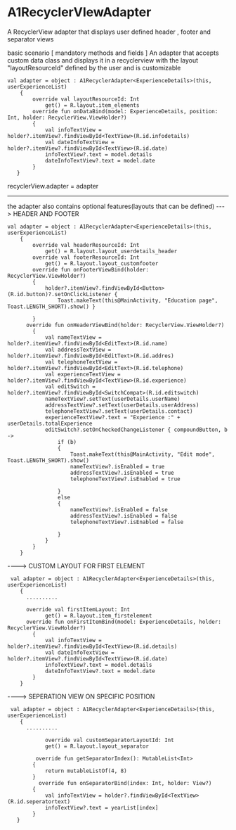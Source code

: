 # A1RecyclerVIewAdapter
A RecyclerView adapter that displays user defined  header , footer and separator views 

basic scenario [ mandatory methods and fields ]
An adapter that accepts custom data class and displays it in a recyclerview with the layout  "layoutResourceId" defined by the user and is customizable

    val adapter = object : A1RecyclerAdapter<ExperienceDetails>(this, userExperienceList)
        {
            override val layoutResourceId: Int
                get() = R.layout.item_elements
            override fun onDataBind(model: ExperienceDetails, position: Int, holder: RecyclerView.ViewHolder?)
            {
                val infoTextView = holder?.itemView?.findViewById<TextView>(R.id.infodetails)
                val dateInfoTextView = holder?.itemView?.findViewById<TextView>(R.id.date)
                infoTextView?.text = model.details
                dateInfoTextView?.text = model.date
            }
       }

recyclerView.adapter = adapter

-------------------------------------------------------------------------------------------------

the adapter also contains optional features(layouts that can be defined)
---> HEADER AND FOOTER


    val adapter = object : A1RecyclerAdapter<ExperienceDetails>(this, userExperienceList)
        {
            override val headerResourceId: Int
                get() = R.layout.layout_userdetails_header
            override val footerResourceId: Int
                get() = R.layout.layout_customfooter
            override fun onFooterViewBind(holder: RecyclerView.ViewHolder?)
            {
                holder?.itemView?.findViewById<Button>(R.id.button)?.setOnClickListener {
                    Toast.makeText(this@MainActivity, "Education page", Toast.LENGTH_SHORT).show() }
  
            }
          override fun onHeaderViewBind(holder: RecyclerView.ViewHolder?)
            {
                val nameTextView = holder?.itemView?.findViewById<EditText>(R.id.name)
                val addressTextView = holder?.itemView?.findViewById<EditText>(R.id.addres)
                val telephoneTextView = holder?.itemView?.findViewById<EditText>(R.id.telephone)
                val experienceTextView = holder?.itemView?.findViewById<TextView>(R.id.experience)
                val editSwitch = holder?.itemView?.findViewById<SwitchCompat>(R.id.editswitch)
                nameTextView?.setText(userDetails.userName)
                addressTextView?.setText(userDetails.userAddress)
                telephoneTextView?.setText(userDetails.contact)
                experienceTextView?.text = "Experience :" + userDetails.totalExperience
                editSwitch?.setOnCheckedChangeListener { compoundButton, b ->
                    if (b)
                    {
                        Toast.makeText(this@MainActivity, "Edit mode", Toast.LENGTH_SHORT).show()
                        nameTextView?.isEnabled = true
                        addressTextView?.isEnabled = true
                        telephoneTextView?.isEnabled = true

                    }
                    else
                    {
                        nameTextView?.isEnabled = false
                        addressTextView?.isEnabled = false
                        telephoneTextView?.isEnabled = false

                    }
                }
            }
        }

----> CUSTOM LAYOUT FOR FIRST ELEMENT

     val adapter = object : A1RecyclerAdapter<ExperienceDetails>(this, userExperienceList)
        {
          ..........

          override val firstItemLayout: Int
                get() = R.layout.item_firstelement
          override fun onFirstItemBind(model: ExperienceDetails, holder: RecyclerView.ViewHolder?)
            {
                val infoTextView = holder?.itemView?.findViewById<TextView>(R.id.details)
                val dateInfoTextView = holder?.itemView?.findViewById<TextView>(R.id.date)
                infoTextView?.text = model.details
                dateInfoTextView?.text = model.date
            }
        }


----> SEPERATION VIEW ON SPECIFIC POSITION

     val adapter = object : A1RecyclerAdapter<ExperienceDetails>(this, userExperienceList)
        {
          ..........

                override val customSeparatorLayoutId: Int
                get() = R.layout.layout_separator

             override fun getSeparatorIndex(): MutableList<Int>
            {
                return mutableListOf(4, 8)
            }
              override fun onSeparatorBind(index: Int, holder: View?)
            {
                val infoTextView = holder?.findViewById<TextView>(R.id.seperatortext)
                infoTextView?.text = yearList[index]
            }
       }

